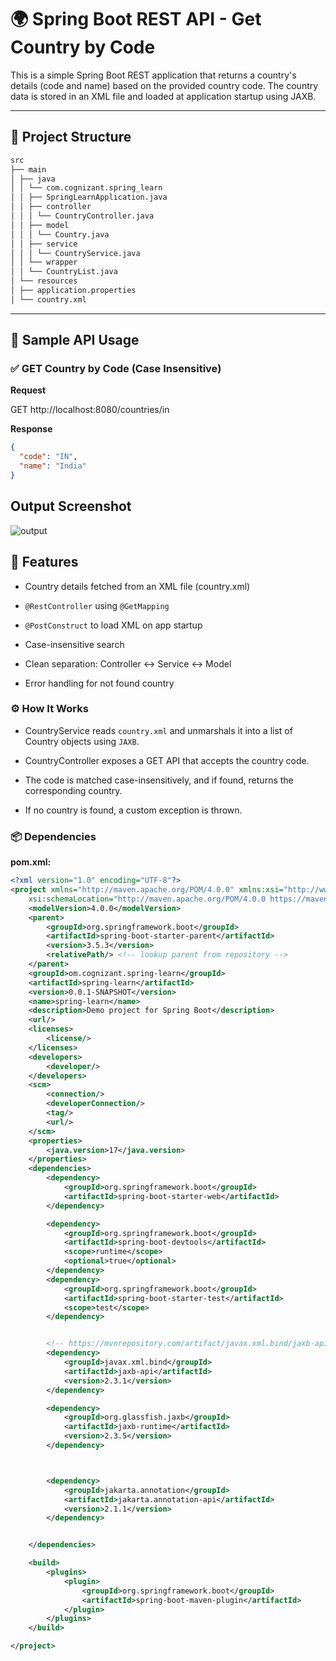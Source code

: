 # 🌍 Spring Boot REST API - Get Country by Code

This is a simple Spring Boot REST application that returns a country's details (code and name) based on the provided country code. The country data is stored in an XML file and loaded at application startup using JAXB.

---

## 📁 Project Structure

```bash
src
├── main
│ ├── java
│ │ └── com.cognizant.spring_learn
│ │ ├── SpringLearnApplication.java
│ │ ├── controller
│ │ │ └── CountryController.java
│ │ ├── model
│ │ │ └── Country.java
│ │ ├── service
│ │ │ └── CountryService.java
│ │ └── wrapper
│ │ └── CountryList.java
│ └── resources
│ ├── application.properties
│ └── country.xml
```


---

## 🧪 Sample API Usage

### ✅ GET Country by Code (Case Insensitive)

**Request**

GET http://localhost:8080/countries/in


**Response**
```json
{
  "code": "IN",
  "name": "India"
}
```

## Output Screenshot

![output](?raw=true)

## 📝 Features

- Country details fetched from an XML file (country.xml)

- `@RestController` using `@GetMapping`

- `@PostConstruct` to load XML on app startup

- Case-insensitive search

- Clean separation: Controller ↔ Service ↔ Model

- Error handling for not found country

### ⚙️ How It Works

- CountryService reads `country.xml` and unmarshals it into a list of Country objects using `JAXB`.

- CountryController exposes a GET API that accepts the country code.

- The code is matched case-insensitively, and if found, returns the corresponding country.

- If no country is found, a custom exception is thrown.


### 📦 Dependencies
**pom.xml:**

```xml
<?xml version="1.0" encoding="UTF-8"?>
<project xmlns="http://maven.apache.org/POM/4.0.0" xmlns:xsi="http://www.w3.org/2001/XMLSchema-instance"
	xsi:schemaLocation="http://maven.apache.org/POM/4.0.0 https://maven.apache.org/xsd/maven-4.0.0.xsd">
	<modelVersion>4.0.0</modelVersion>
	<parent>
		<groupId>org.springframework.boot</groupId>
		<artifactId>spring-boot-starter-parent</artifactId>
		<version>3.5.3</version>
		<relativePath/> <!-- lookup parent from repository -->
	</parent>
	<groupId>om.cognizant.spring-learn</groupId>
	<artifactId>spring-learn</artifactId>
	<version>0.0.1-SNAPSHOT</version>
	<name>spring-learn</name>
	<description>Demo project for Spring Boot</description>
	<url/>
	<licenses>
		<license/>
	</licenses>
	<developers>
		<developer/>
	</developers>
	<scm>
		<connection/>
		<developerConnection/>
		<tag/>
		<url/>
	</scm>
	<properties>
		<java.version>17</java.version>
	</properties>
	<dependencies>
		<dependency>
			<groupId>org.springframework.boot</groupId>
			<artifactId>spring-boot-starter-web</artifactId>
		</dependency>

		<dependency>
			<groupId>org.springframework.boot</groupId>
			<artifactId>spring-boot-devtools</artifactId>
			<scope>runtime</scope>
			<optional>true</optional>
		</dependency>
		<dependency>
			<groupId>org.springframework.boot</groupId>
			<artifactId>spring-boot-starter-test</artifactId>
			<scope>test</scope>
		</dependency>


		<!-- https://mvnrepository.com/artifact/javax.xml.bind/jaxb-api -->
		<dependency>
			<groupId>javax.xml.bind</groupId>
			<artifactId>jaxb-api</artifactId>
			<version>2.3.1</version>
		</dependency>

		<dependency>
			<groupId>org.glassfish.jaxb</groupId>
			<artifactId>jaxb-runtime</artifactId>
			<version>2.3.5</version>
		</dependency>



		<dependency>
			<groupId>jakarta.annotation</groupId>
			<artifactId>jakarta.annotation-api</artifactId>
			<version>2.1.1</version>
		</dependency>


	</dependencies>

	<build>
		<plugins>
			<plugin>
				<groupId>org.springframework.boot</groupId>
				<artifactId>spring-boot-maven-plugin</artifactId>
			</plugin>
		</plugins>
	</build>

</project>


```






